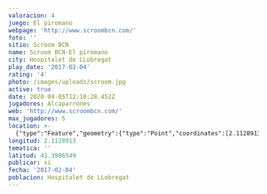 ```yaml
---
valoracion: 4
juego: El piromano
webpage: 'http://www.scroombcn.com/'
foto: ''
sitio: Scroom BCN
name: Scroom BCN-El piromano
city: Hospitalet de LLobregat
play_date: '2017-02-04'
rating: '4'
photo: /images/uploads/scroom.jpg
active: true
date: 2020-04-05T12:10:28.452Z
jugadores: Alcaparrones
web: 'http://www.scroombcn.com/'
max_jugadores: 5
location: >-
  {"type":"Feature","geometry":{"type":"Point","coordinates":[2.1128913,41.3906549]}}
longitud: 2.1128913
tematica: ''
latitud: 41.3906549
publicar: si
fecha: '2017-02-04'
poblacion: Hospitalet de LLobregat
---
```

